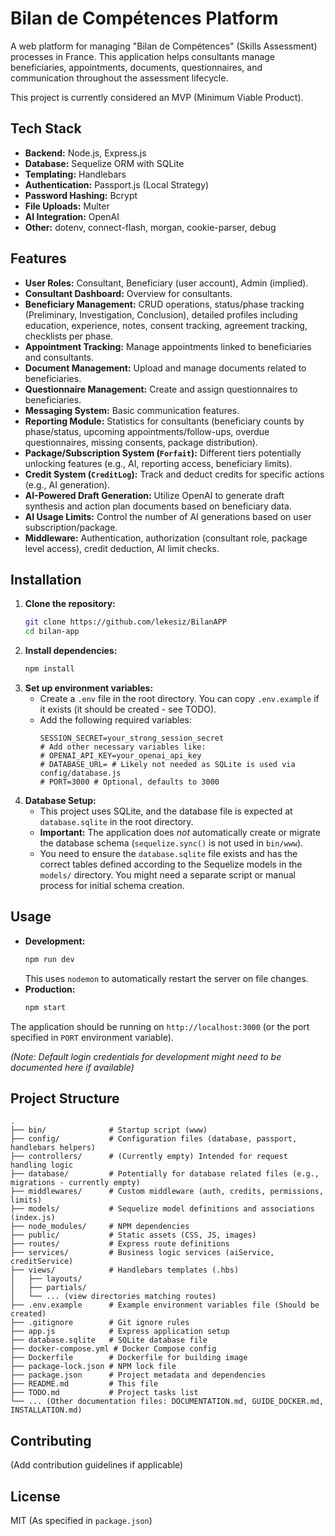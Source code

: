 # Bilan de Compétences Platform

A web platform for managing "Bilan de Compétences" (Skills Assessment) processes in France. This application helps consultants manage beneficiaries, appointments, documents, questionnaires, and communication throughout the assessment lifecycle.

This project is currently considered an MVP (Minimum Viable Product).

## Tech Stack

- **Backend:** Node.js, Express.js
- **Database:** Sequelize ORM with SQLite
- **Templating:** Handlebars
- **Authentication:** Passport.js (Local Strategy)
- **Password Hashing:** Bcrypt
- **File Uploads:** Multer
- **AI Integration:** OpenAI
- **Other:** dotenv, connect-flash, morgan, cookie-parser, debug

## Features

- **User Roles:** Consultant, Beneficiary (user account), Admin (implied).
- **Consultant Dashboard:** Overview for consultants.
- **Beneficiary Management:** CRUD operations, status/phase tracking (Preliminary, Investigation, Conclusion), detailed profiles including education, experience, notes, consent tracking, agreement tracking, checklists per phase.
- **Appointment Tracking:** Manage appointments linked to beneficiaries and consultants.
- **Document Management:** Upload and manage documents related to beneficiaries.
- **Questionnaire Management:** Create and assign questionnaires to beneficiaries.
- **Messaging System:** Basic communication features.
- **Reporting Module:** Statistics for consultants (beneficiary counts by phase/status, upcoming appointments/follow-ups, overdue questionnaires, missing consents, package distribution).
- **Package/Subscription System (`Forfait`):** Different tiers potentially unlocking features (e.g., AI, reporting access, beneficiary limits).
- **Credit System (`CreditLog`):** Track and deduct credits for specific actions (e.g., AI generation).
- **AI-Powered Draft Generation:** Utilize OpenAI to generate draft synthesis and action plan documents based on beneficiary data.
- **AI Usage Limits:** Control the number of AI generations based on user subscription/package.
- **Middleware:** Authentication, authorization (consultant role, package level access), credit deduction, AI limit checks.

## Installation

1.  **Clone the repository:**
    ```bash
    git clone https://github.com/lekesiz/BilanAPP
    cd bilan-app
    ```
2.  **Install dependencies:**
    ```bash
    npm install
    ```
3.  **Set up environment variables:**
    - Create a `.env` file in the root directory. You can copy `.env.example` if it exists (it should be created - see TODO).
    - Add the following required variables:
      ```dotenv
      SESSION_SECRET=your_strong_session_secret
      # Add other necessary variables like:
      # OPENAI_API_KEY=your_openai_api_key
      # DATABASE_URL= # Likely not needed as SQLite is used via config/database.js
      # PORT=3000 # Optional, defaults to 3000
      ```
4.  **Database Setup:**
    - This project uses SQLite, and the database file is expected at `database.sqlite` in the root directory.
    - **Important:** The application does _not_ automatically create or migrate the database schema (`sequelize.sync()` is not used in `bin/www`).
    - You need to ensure the `database.sqlite` file exists and has the correct tables defined according to the Sequelize models in the `models/` directory. You might need a separate script or manual process for initial schema creation.

## Usage

- **Development:**
  ```bash
  npm run dev
  ```
  This uses `nodemon` to automatically restart the server on file changes.
- **Production:**
  ```bash
  npm start
  ```

The application should be running on `http://localhost:3000` (or the port specified in `PORT` environment variable).

_(Note: Default login credentials for development might need to be documented here if available)_

## Project Structure

```
.
├── bin/              # Startup script (www)
├── config/           # Configuration files (database, passport, handlebars helpers)
├── controllers/      # (Currently empty) Intended for request handling logic
├── database/         # Potentially for database related files (e.g., migrations - currently empty)
├── middlewares/      # Custom middleware (auth, credits, permissions, limits)
├── models/           # Sequelize model definitions and associations (index.js)
├── node_modules/     # NPM dependencies
├── public/           # Static assets (CSS, JS, images)
├── routes/           # Express route definitions
├── services/         # Business logic services (aiService, creditService)
├── views/            # Handlebars templates (.hbs)
│   ├── layouts/
│   ├── partials/
│   └── ... (view directories matching routes)
├── .env.example      # Example environment variables file (Should be created)
├── .gitignore        # Git ignore rules
├── app.js            # Express application setup
├── database.sqlite   # SQLite database file
├── docker-compose.yml # Docker Compose config
├── Dockerfile        # Dockerfile for building image
├── package-lock.json # NPM lock file
├── package.json      # Project metadata and dependencies
├── README.md         # This file
├── TODO.md           # Project tasks list
└── ... (Other documentation files: DOCUMENTATION.md, GUIDE_DOCKER.md, INSTALLATION.md)
```

## Contributing

(Add contribution guidelines if applicable)

## License

MIT (As specified in `package.json`)
